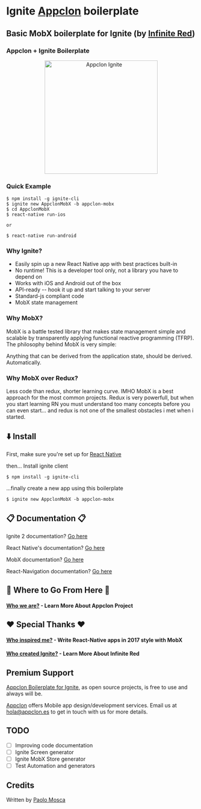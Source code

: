 # Ignite [Appclon](http://appclon.es) boilerplate
## Basic MobX boilerplate for Ignite (by [Infinite Red](https://infinite.red))


### Appclon + Ignite Boilerplate

<p align="center">
  <a href="http://appclon.es"><img src="http://appclon.es/wp-content/uploads/2017/04/Appclon-ignite.png" alt="Appclon Ignite" width="300px"></a>
</p>

### Quick Example

```
$ npm install -g ignite-cli
$ ignite new AppclonMobX -b appclon-mobx
$ cd AppclonMobX
$ react-native run-ios

or

$ react-native run-android
```

### Why Ignite?

* Easily spin up a new React Native app with best practices built-in
* No runtime! This is a developer tool only, not a library you have to depend on
* Works with iOS and Android out of the box
* API-ready -- hook it up and start talking to your server
* Standard-js compliant code
* MobX state management

### Why MobX?

MobX is a battle tested library that makes state management simple and scalable by transparently applying functional reactive programming (TFRP). The philosophy behind MobX is very simple:

Anything that can be derived from the application state, should be derived. Automatically.

### Why MobX over Redux?

Less code than redux, shorter learning curve.
IMHO MobX is a best approach for the most common projects.
Redux is very powerfull, but when you start learning RN you must understand too many concepts before you can even start... and redux is not one of the smallest obstacles i met when i started.

## :arrow_down: Install

First, make sure you're set up for [React Native](https://facebook.github.io/react-native/docs/getting-started.html#content)

then...
Install ignite client

```
$ npm install -g ignite-cli
```
...finally create a new app using this boilerplate
```
$ ignite new AppclonMobX -b appclon-mobx
```

## :clipboard: Documentation :clipboard:

Ignite 2 documentation? [Go here](https://github.com/infinitered/ignite/blob/master/docs/README.md)

React Native's documentation? [Go here](http://facebook.github.io/react-native/docs/getting-started.html)

MobX documentation? [Go here](https://mobx.js.org/)

React-Navigation documentation? [Go here](https://reactnavigation.org/docs/navigators/)

## :telescope: Where to Go From Here :telescope:

#### [Who we are?](http://appclon.es) - Learn More About Appclon Project

## :heart: Special Thanks :heart:

#### [Who inspired me?](https://blog.callstack.io/write-react-native-apps-in-2017-style-with-mobx-e2dffc209fcb) - Write React-Native apps in 2017 style with MobX
#### [Who created Ignite?](https://infinite.red) - Learn More About Infinite Red

## Premium Support

[Appclon Boilerplate for Ignite](https://github.com/Appclon/ignite-appclon-mobx), as open source projects, is free to use and always will be.

[Appclon](http://appclon.es) offers Mobile app design/development services. Email us at [hola@appclon.es](mailto:hola@appclon.es) to get in touch with us for more details.

## TODO

- [ ] Improving code documentation
- [ ] Ignite Screen generator
- [ ] Ignite MobX Store generator
- [ ] Test Automation and generators

## Credits

Written by [Paolo Mosca](https://www.linkedin.com/in/paolomosca)

